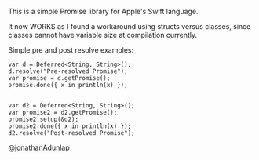 This is a simple Promise library for Apple's Swift language.

It now WORKS as I found a workaround using structs versus classes, since classes cannot have variable size at compilation currently.

Simple pre and post resolve examples:

    var d = Deferred<String, String>();
    d.resolve("Pre-resolved Promise");
    var promise = d.getPromise();
    promise.done({ x in println(x) });


    var d2 = Deferred<String, String>();
    var promise2 = d2.getPromise();
    promise2.setup(&d2);
    promise2.done({ x in println(x) });
    d2.resolve("Post-resolved Promise");

[@jonathanAdunlap](http://twitter.com/jonathanAdunlap)
